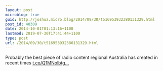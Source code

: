 ```yaml
---
layout: post
microblog: true
guid: http://joshua.micro.blog/2014/09/30/t516953932380131329.html
post_id: 40309
date: 2014-10-01T01:13:16+1100
lastmod: 2019-07-30T17:41:44+1100
type: post
url: /2014/09/30/t516953932380131329.html
---
```

Probably the best piece of radio content regional Australia has created in recent times [t.co/Q1MNolbtg...](https://t.co/Q1MNolbtgj)
